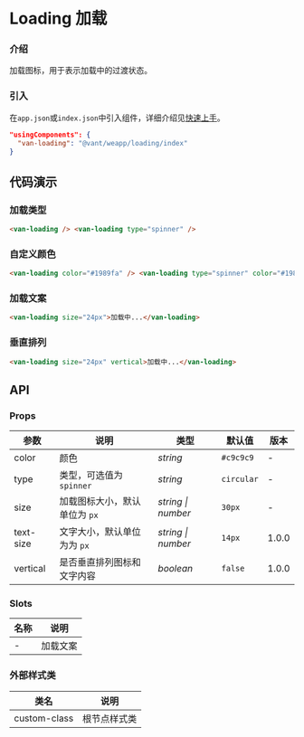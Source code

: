 # Loading 加载

### 介绍

加载图标，用于表示加载中的过渡状态。

### 引入

在`app.json`或`index.json`中引入组件，详细介绍见[快速上手](#/quickstart#yin-ru-zu-jian)。

```json
"usingComponents": {
  "van-loading": "@vant/weapp/loading/index"
}
```

## 代码演示

### 加载类型

```html
<van-loading /> <van-loading type="spinner" />
```

### 自定义颜色

```html
<van-loading color="#1989fa" /> <van-loading type="spinner" color="#1989fa" />
```

### 加载文案

```html
<van-loading size="24px">加载中...</van-loading>
```

### 垂直排列

```html
<van-loading size="24px" vertical>加载中...</van-loading>
```

## API

### Props

| 参数 | 说明 | 类型 | 默认值 | 版本 |
| --- | --- | --- | --- | --- |
| color | 颜色 | _string_ | `#c9c9c9` | - |
| type | 类型，可选值为 `spinner` | _string_ | `circular` | - |
| size | 加载图标大小，默认单位为 `px` | _string \| number_ | `30px` | - |
| text-size | 文字大小，默认单位为为 `px` | _string \| number_ | `14px` | 1.0.0 |
| vertical | 是否垂直排列图标和文字内容 | _boolean_ | `false` | 1.0.0 |

### Slots

| 名称 | 说明     |
| ---- | -------- |
| -    | 加载文案 |

### 外部样式类

| 类名         | 说明         |
| ------------ | ------------ |
| custom-class | 根节点样式类 |
